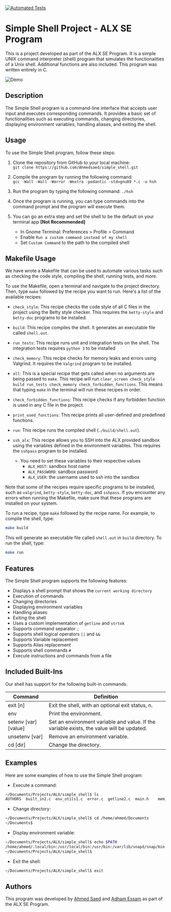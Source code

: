 [![Automated Tests](https://github.com/Ahmedsaed/simple_shell/actions/workflows/QA-testing.yml/badge.svg?branch=main)](https://github.com/Ahmedsaed/simple_shell/actions/workflows/QA-testing.yml)

# Simple Shell Project - ALX SE Program

This is a project developed as part of the ALX SE Program. It is a simple UNIX command interpreter (shell) program that simulates the functionalities of a Unix shell. Additional functions are also included. This program was written entirely in C.

![Demo](https://user-images.githubusercontent.com/37080003/235351605-b7e2cb85-ce63-426f-93f6-bc8bea126f83.gif)

## Description

The Simple Shell program is a command-line interface that accepts user input and executes corresponding commands. It provides a basic set of functionalities such as executing commands, changing directories, displaying environment variables, handling aliases, and exiting the shell.

## Usage

To use the Simple Shell program, follow these steps:

1. Clone the repository from GitHub to your local machine:  
`git clone https://github.com/Ahmedsaed/simple_shell.git`

2. Compile the program by running the following command:  
`gcc -Wall -Wall -Werror -Wextra -pedantic -std=gnu89 *.c -o hsh`

3. Run the program by typing the following command:
`./hsh`

4. Once the program is running, you can type commands into the command prompt and the program will execute them.

5. You can go an extra step and set the shell to be the default on your terminal app **[Not Recommended]**   
    - In Gnome Terminal: Preferences > Profile > Command  
    - Enable `Run a custom command instead of my shell`
    - Set `Custom Command` to the path to the compiled shell

## Makefile Usage

We have wrote a Makefile that can be used to automate various tasks such as checking the code style, compiling the shell, running tests, and more.

To use the Makefile, open a terminal and navigate to the project directory. Then, type `make` followed by the recipe you want to run. Here's a list of the available recipes:

- `check_style`: This recipe checks the code style of all C files in the project using the Betty style checker. This requires the `betty-style` and `betty-doc` programs to be installed.

- `build`: This recipe compiles the shell. It generates an executable file called `shell.out`. 

- `run_tests`: This recipe runs unit and integration tests on the shell. The integration tests requires `python 3` to be installed

- `check_memory`: This recipe checks for memory leaks and errors using Valgrind. It requires the `Valgrind` program to be installed.

- `all`: This is a special recipe that gets called when no arguments are being passed to `make`. This recipe will run `clear_screen check_style build run_tests check_memory check_forbidden_functions`. This means that typing `make` in the terminal will run these recipes in order.

- `check_forbidden_functions`: This recipe checks if any forbidden function is used in any C file in the project.

- `print_used_functions`: This recipe prints all user-defined and predefined functions.

- `run`: This recipe runs the compiled shell (`./build/shell.out`).

- `ssh_alx`: This recipe allows you to SSH into the ALX provided sandbox using the variables defined in the environment variables. This requires the `sshpass` program to be installed.  
    - You need to set these variables to their respective values
        - `ALX_HOST`: sandbox host name
        - `ALX_PASSWORD`: sandbox password
        - `ALX_USER`: the username used to ssh into the sandbox

Note that some of the recipes require specific programs to be installed, such as `valgrind`, `betty-style`, `betty-doc`, and `sshpass`. If you encounter any errors when running the Makefile, make sure that these programs are installed on your system.

To run a recipe, type `make` followed by the recipe name. For example, to compile the shell, type:

```bash
make build
```

This will generate an executable file called `shell.out` in `build` directory. To run the shell, type:
```bash
make run
```

## Features

The Simple Shell program supports the following features:

- Displays a shell prompt that shows the `current working directory`
- Execution of commands
- Changing directories
- Displaying environment variables
- Handling aliases
- Exiting the shell
- Uses a custom implementation of `getline` and `strtok`
- Supports command separator `;`
- Supports shell logical operators `||` and `&&`
- Supports Variable replacement
- Supports Alias replacement
- Supports shell commands `#`
- Execute instructions and commands from a file

## Included Built-Ins

Our shell has support for the following built-in commands:

| Command             | Definition                                                                                |
| ------------------- | ----------------------------------------------------------------------------------------- |
| exit [n]            | Exit the shell, with an optional exit status, n.                                          |
| env                 | Print the environment.                                                                    |
| setenv [var] [value]| Set an environment variable and value. If the variable exists, the value will be updated. |
| unsetenv [var]      | Remove an environment variable.                                                           |
| cd [dir]            | Change the directory.                                                                     |

## Examples

Here are some examples of how to use the Simple Shell program:

- Execute a command:
```bash
~/Documents/Projects/ALX/simple_shell$ ls
AUTHORS  built_in2.c  env_utils1.c  error.c  getline2.c  main.h    mem_utils.c  parser.c       README.md  shell_handlers.c  str_utils2.c  tests     build    built_in.c   env_utils2.c  file.c   getline.c   Makefile  output       print_utils.c  shell.c    str_utils1.c      str_utils3.c
```

- Change directory:
```bash
~/Documents/Projects/ALX/simple_shell$ cd /home/ahmed/Documents
~/Documents$ 
```

- Display environment variable:
```bash
~/Documents/Projects/ALX/simple_shell$ echo $PATH
/home/ahmed/.local/bin:/usr/local/bin:/usr/bin:/var/lib/snapd/snap/bin:/usr/local/sbin:/var/lib/flatpak/exports/bin:/usr/lib/jvm/default/bin:/usr/bin/site_perl:/usr/bin/vendor_perl:/usr/bin/core_perl:/home/ahmed/.local/share/gem/ruby/3.0.0/bin
~/Documents/Projects/ALX/simple_shell$ 
```

- Exit the shell:
```bash
~/Documents/Projects/ALX/simple_shell$ exit
```

## Authors

This program was developed by [Ahmed Saed](https://www.github.com/Ahmedsaed) and [Adham Essam](https://www.github.com/Adhamet) as part of the ALX SE Program.
